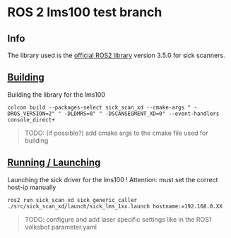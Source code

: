 # ROS 2 lms100 test branch

## Info
The library used is the [official ROS2 library](https://github.com/SICKAG/sick_scan_xd/tree/master) version 3.5.0 for sick scanners. 

## [Building](https://github.com/SICKAG/sick_scan_xd/blob/master/INSTALL-ROS2.md#summary-for-the-different-build-options)

Building the library for the lms100

    colcon build --packages-select sick_scan_xd --cmake-args " -DROS_VERSION=2" " -DLDMRS=0" " -DSCANSEGMENT_XD=0" --event-handlers console_direct+

> TODO: (if possible?) add cmake args to the cmake file used for building

## [Running / Launching](https://github.com/SICKAG/sick_scan_xd/blob/develop/USAGE.md#run-sick_scan_xd-driver)

Launching the sick driver for the lms100 ! Attention: must set the correct host-ip manually

    ros2 run sick_scan_xd sick_generic_caller ./src/sick_scan_xd/launch/sick_lms_1xx.launch hostname:=192.168.0.XX

> TODO: configure and add laser specific settings like in the ROS1 volksbot parameter.yaml

